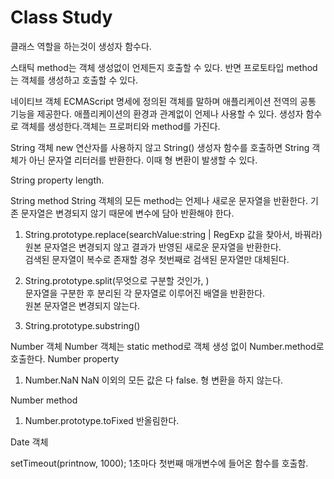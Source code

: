 # Class Study

클래스 역할을 하는것이 생성자 함수다.

스태틱 method는 객체 생성없이 언제든지 호출할 수 있다.
반면 프로토타입 method는 객체를 생성하고 호출할 수 있다.

네이티브 객체
ECMAScript 명세에 정의된 객체를 말하며 애플리케이션 전역의 공통 기능을 제공한다. 애플리케이션의 환경과 관계없이 언제나 사용할 수 있다.
생성자 함수로 객체를 생성한다.객체는 프로퍼티와 method를 가진다.

String 객체
new 연산자를 사용하지 않고 String() 생성자 함수를 호출하면 String 객체가 아닌 문자열 리터러를 반환한다. 이때 형 변환이 발생할 수 있다.

String property
length.

String method
String 객체의 모든 method는 언제나 새로운 문자열을 반환한다.
기존 문자열은 변경되지 않기 때문에 변수에 담아 반환해야 한다.
1. String.prototype.replace(searchValue:string | RegExp 값을 찾아서, 바꿔라)
    원본 문자열은 변경되지 않고 결과가 반영된 새로운 문자열을 반환한다.  
    검색된 문자열이 복수로 존재할 경우 첫번째로 검색된 문자열만 대체된다.
2. String.prototype.split(무엇으로 구분할 것인가, )  
    문자열을 구분한 후 분리된 각 문자열로 이루어진 배열을 반환한다.  
    원본 문자열은 변경되지 않는다.  

2. String.prototype.substring()

Number 객체
Number 객체는 static method로 객체 생성 없이 Number.method로 호출한다.
Number property
1. Number.NaN
    NaN 이외의 모든 값은 다 false.
    형 변환을 하지 않는다.

Number method
1. Number.prototype.toFixed
    반올림한다.


Date 객체

setTimeout(printnow, 1000);
1초마다 첫번째 매개변수에 들어온 함수를 호출함.